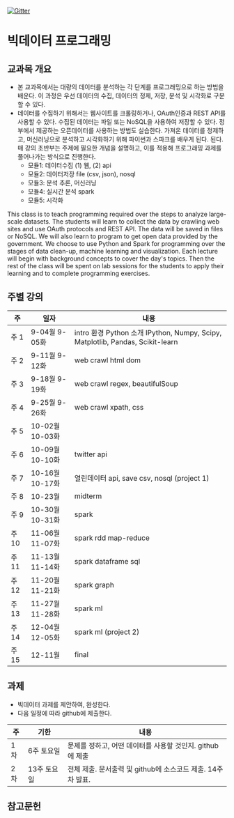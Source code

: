 [![Gitter](https://badges.gitter.im/smu405/s.svg)](https://gitter.im/smu405/s?utm_source=badge&utm_medium=badge&utm_campaign=pr-badge)

# 빅데이터 프로그래밍

## 교과목 개요

* 본 교과목에서는 대량의 데이터를 분석하는 각 단계를 프로그래밍으로 하는 방법을 배운다.
이 과정은 우선 데이터의 수집, 데이터의 정제, 저장, 분석 및 시각화로 구분할 수
있다.
* 데이터를 수집하기 위해서는 웹사이트를 크롤링하거나, OAuth인증과 REST API를 사용할 수 있다.
수집된 데이터는 파일 또는 NoSQL을 사용하여 저장할 수 있다.
정부에서 제공하는 오픈데이터를 사용하는 방법도 실습한다.
가져온 데이터를 정제하고, 머신러닝으로 분석하고 시각화하기 위해 파이썬과 스파크를 배우게 된다.
된다. 매 강의 초반부는 주제에 필요한 개념을 설명하고, 이를 적용해 프로그래밍 과제를 풀어나가는 방식으로 진행한다.
    * 모듈1: 데이터수집 (1) 웹, (2) api
    * 모듈2: 데이터저장 file (csv, json), nosql
    * 모듈3: 분석 추론, 머신러닝
    * 모듈4: 실시간 분석 spark
    * 모듈5: 시각화

This class is to teach programming required over the steps to analyze large-scale datasets.
The students will learn to collect the data by crawling web sites and use OAuth protocols and REST API.
The data will be saved in files or NoSQL.
We will also learn to program to get open data provided by the government.
We choose to use Python and Spark for programming over the stages of data clean-up, machine learning and visualization.
Each lecture will begin with background concepts to cover the day's topics.
Then the rest of the class will be spent on lab sessions for the students to apply their learning and to complete programming exercises.

## 주별 강의

주 | 일자 | 내용
-----|-----|-----
주 1 | 9-04월 9-05화 | intro 환경 Python 소개 IPython, Numpy, Scipy, Matplotlib, Pandas, Scikit-learn
주 2 | 9-11월 9-12화 | web crawl html dom
주 3 | 9-18월 9-19화 | web crawl regex, beautifulSoup
주 4 | 9-25월 9-26화 | web crawl xpath, css
주 5 | 10-02월 10-03화 | 
주 6 | 10-09월 10-10화 | twitter api
주 7 | 10-16월 10-17화 | 열린데이터 api, save csv, nosql (project 1)
주 8 | 10-23월 | midterm
주 9 | 10-30월 10-31화 | spark 
주 10 | 11-06월 11-07화 | spark rdd map-reduce 
주 11 | 11-13월 11-14화 | spark dataframe sql
주 12 | 11-20월 11-21화 | spark graph
주 13 | 11-27월 11-28화 | spark ml
주 14 | 12-04월 12-05화 | spark ml (project 2)
주 15 | 12-11월 | final

## 과제
* 빅데이터 과제를 제안하여, 완성한다.
* 다음 일정에 따라 github에 제출한다.

주 | 기한 | 내용
-----|-----|-----
1차 | 6주 토요일 | 문제를 정하고, 어떤 데이터를 사용할 것인지. github에 제출
2차 | 13주 토요일 | 전체 제출. 문서출력 및 github에 소스코드 제출. 14주차 발표.

## 참고문헌

